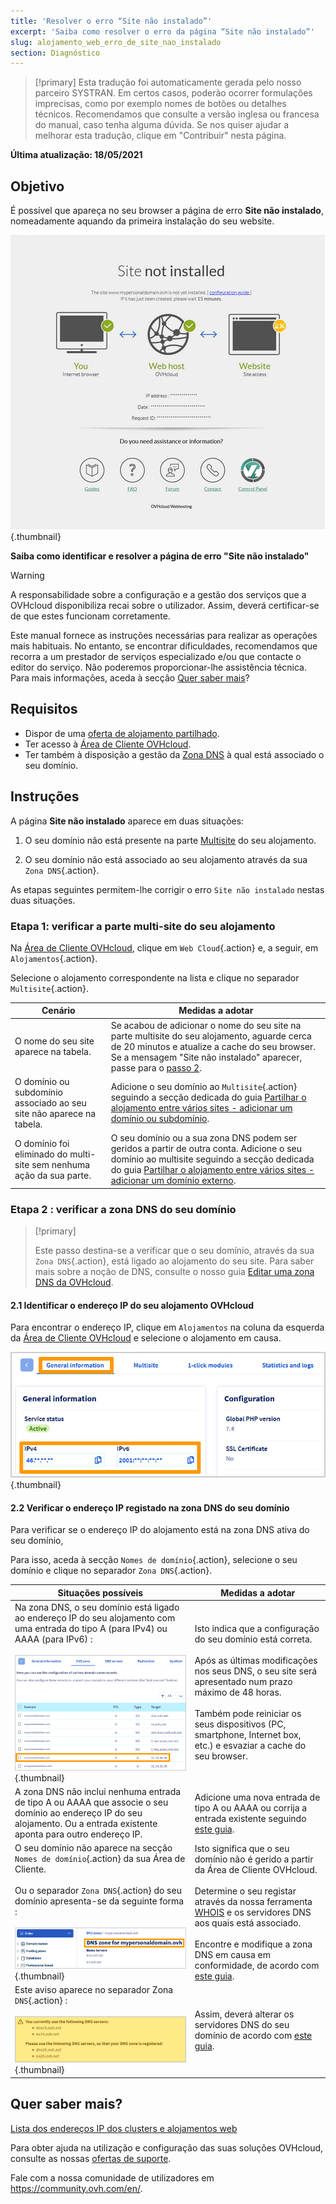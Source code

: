 ```yaml
---
title: 'Resolver o erro “Site não instalado”'
excerpt: 'Saiba como resolver o erro da página “Site não instalado”'
slug: alojamento_web_erro_de_site_nao_instalado
section: Diagnóstico
---
```


> [!primary]
> Esta tradução foi automaticamente gerada pelo nosso parceiro SYSTRAN. Em certos casos, poderão ocorrer formulações imprecisas, como por exemplo nomes de botões ou detalhes técnicos. Recomendamos que consulte a versão inglesa ou francesa do manual, caso tenha alguma dúvida. Se nos quiser ajudar a melhorar esta tradução, clique em "Contribuir" nesta página.
>

**Última atualização: 18/05/2021**

## Objetivo

É possível que apareça no seu browser a página de erro **Site não instalado**, nomeadamente aquando da primeira instalação do seu website.

![site-not-installed](images/site-not-installed2021.png){.thumbnail}

**Saiba como identificar e resolver a página de erro "Site não instalado"**

> [!warning]
> A responsabilidade sobre a configuração e a gestão dos serviços que a OVHcloud disponibiliza recai sobre o utilizador. Assim, deverá certificar-se de que estes funcionam corretamente.
>
> Este manual fornece as instruções necessárias para realizar as operações mais habituais. No entanto, se encontrar dificuldades, recomendamos que recorra a um prestador de serviços especializado e/ou que contacte o editor do serviço. Não poderemos proporcionar-lhe assistência técnica. Para mais informações, aceda à secção [Quer saber mais](#gofurther)?

## Requisitos

- Dispor de uma [oferta de alojamento partilhado](https://www.ovh.pt/alojamento-partilhado/).
- Ter acesso à [Área de Cliente OVHcloud](https://www.ovh.com/auth/?action=gotomanager&from=https://www.ovh.pt/&ovhSubsidiary=pt).
- Ter também à disposição a gestão da [Zona DNS](../../domains/alojamento_partilhado_como_editar_a_minha_zona_dns/) à qual está associado o seu domínio.

## Instruções

A página **Site não instalado** aparece em duas situações:

1. O seu domínio não está presente na parte [Multisite](../multisites-configurar-um-multisite-no-meu-alojamento-web/) do seu alojamento.

2. O seu domínio não está associado ao seu alojamento através da sua `Zona DNS`{.action}.

As etapas seguintes permitem-lhe corrigir o erro `Site não instalado` nestas duas situações.

### Etapa 1: verificar a parte multi-site do seu alojamento

Na [Área de Cliente OVHcloud](https://www.ovh.com/auth/?action=gotomanager&from=https://www.ovh.pt/&ovhSubsidiary=pt), clique em `Web Cloud`{.action} e, a seguir, em `Alojamentos`{.action}.

Selecione o alojamento correspondente na lista e clique no separador `Multisite`{.action}.

|Cenário|Medidas a adotar|
|---|---|
|O nome do seu site aparece na tabela.|Se acabou de adicionar o nome do seu site na parte multisite do seu alojamento, aguarde cerca de 20 minutos e atualize a cache do seu browser. Se a mensagem "Site não instalado" aparecer, passe para o [passo 2](#checkdomainlink).|
|O domínio ou subdomínio associado ao seu site não aparece na tabela.|Adicione o seu domínio ao `Multisite`{.action} seguindo a secção dedicada do guia [Partilhar o alojamento entre vários sites - adicionar um domínio ou subdomínio](../multisites-configurar-um-multisite-no-meu-alojamento-web/#2-adicionar-um-dominio-ou-subdominio).|
|O domínio foi eliminado do multi-site sem nenhuma ação da sua parte.|O seu domínio ou a sua zona DNS podem ser geridos a partir de outra conta. Adicione o seu domínio ao multisite seguindo a secção dedicada do guia [Partilhar o alojamento entre vários sites - adicionar um domínio externo](../multisites-configurar-um-multisite-no-meu-alojamento-web/#etapa-22-adicionar-um-dominio-externo).|

### Etapa 2 : verificar a zona DNS do seu domínio <a name="checkdomainlink"></a>

> [!primary]
>
> Este passo destina-se a verificar que o seu domínio, através da sua `Zona DNS`{.action}, está ligado ao alojamento do seu site.
> Para saber mais sobre a noção de DNS, consulte o nosso guia [Editar uma zona DNS da OVHcloud](../../domains/alojamento_partilhado_como_editar_a_minha_zona_dns/#compreender-a-nocao-de-dns).

#### 2.1 Identificar o endereço IP do seu alojamento OVHcloud

Para encontrar o endereço IP, clique em `Alojamentos` na coluna da esquerda da [Área de Cliente OVHcloud](https://www.ovh.com/auth/?action=gotomanager&from=https://www.ovh.pt/&ovhSubsidiary=pt) e selecione o alojamento em causa.

![hosting-general-informations](images/hosting-general-informations.png){.thumbnail}

#### 2.2 Verificar o endereço IP registado na zona DNS do seu domínio

Para verificar se o endereço IP do alojamento está na zona DNS ativa do seu domínio,

Para isso, aceda à secção `Nomes de domínio`{.action}, selecione o seu domínio e clique no separador `Zona DNS`{.action}.

|Situações possíveis|Medidas a adotar|
|---|---|
|Na zona DNS, o seu domínio está ligado ao endereço IP do seu alojamento com uma entrada do tipo A (para IPv4) ou AAAA (para IPv6) :<br><br>![zonaDNS_IP2](images/zonedns_ip2.png){.thumbnail}|Isto indica que a configuração do seu domínio está correta.<br><br>Após as últimas modificações nos seus DNS, o seu site será apresentado num prazo máximo de 48 horas.<br><br>Também pode reiniciar os seus dispositivos (PC, smartphone, Internet box, etc.) e esvaziar a cache do seu browser.|
|A zona DNS não inclui nenhuma entrada de tipo A ou AAAA que associe o seu domínio ao endereço IP do seu alojamento. Ou a entrada existente aponta para outro endereço IP.|Adicione uma nova entrada de tipo A ou AAAA ou corrija a entrada existente seguindo [este guia](../../domains/alojamento_partilhado_como_editar_a_minha_zona_dns/).|
|O seu domínio não aparece na secção `Nomes de domínio`{.action} da sua Área de Cliente.<br><br>Ou o separador `Zona DNS`{.action} do seu domínio apresenta-se da seguinte forma :<br><br>![zonedns_ndd_pas_sobre_lec2](images/zonedns_ndd_pas_sur_lec2.png){.thumbnail}|Isto significa que o seu domínio não é gerido a partir da Área de Cliente OVHcloud.<br><br>Determine o seu registar através da nossa ferramenta [WHOIS](https://www.ovh.pt/suporte/ferramentas/check_whois.pl) e os servidores DNS aos quais está associado.<br><br>Encontre e modifique a zona DNS em causa em conformidade, de acordo com [este guia](../multisites-configurar-um-multisite-no-meu-alojamento-web/#etapa-22-adicionar-um-dominio-externo).|
|Este aviso aparece no separador Zona `DNS`{.action} :<br><br>![aviso_zonedns_pas_sur_srv_Dns](images/avertissement_zonedns_pas_sur_srv_dns.png){.thumbnail}|Assim, deverá alterar os servidores DNS do seu domínio de acordo com [este guia](../../domains/partilhado_generalidades_sobre_os_servidores_dns/).|

## Quer saber mais? <a name="gofurther"></a>

[Lista dos endereços IP dos clusters e alojamentos web](../lista-dos-enderecos-ip-dos-clusters-e-alojamentos-web/)

Para obter ajuda na utilização e configuração das suas soluções OVHcloud, consulte as nossas [ofertas de suporte](https://www.ovhcloud.com/pt/support-levels/).

Fale com a nossa comunidade de utilizadores em <https://community.ovh.com/en/>.

